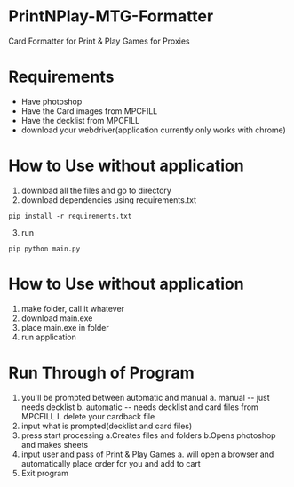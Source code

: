 # PrintNPlay-MTG-Formatter
Card Formatter for Print &amp; Play Games for Proxies

# Requirements
- Have photoshop
- Have the Card images from MPCFILL
- Have the decklist from MPCFILL
- download your webdriver(application currently only works with chrome)

# How to Use without application
1. download all the files and go to directory
2. download dependencies using requirements.txt
<pre><code>pip install -r requirements.txt</code></pre>
3. run
<pre><code>pip python main.py</code></pre>

# How to Use without application
1. make folder, call it whatever
2. download main.exe
4. place main.exe in folder
5. run application

# Run Through of Program
1. you'll be prompted between automatic and manual
   a. manual -- just needs decklist
   b. automatic -- needs decklist and card files from MPCFILL
     I. delete your cardback file
2. input what is prompted(decklist and card files)
3. press start processing
   a.Creates files and folders
   b.Opens photoshop and makes sheets
5. input user and pass of Print & Play Games
   a. will open a browser and automatically place order for you and add to cart
6. Exit program

